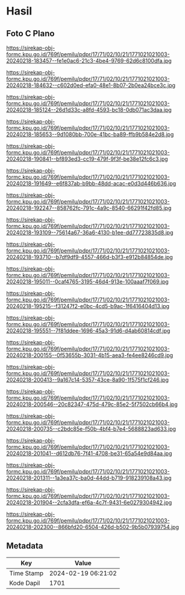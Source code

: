 # Hasil

## Foto C Plano

https://sirekap-obj-formc.kpu.go.id/769f/pemilu/pdpr/17/71/02/10/21/1771021021003-20240218-183457--fe1e0ac6-21c3-4be4-9769-62d6c8100dfa.jpg

https://sirekap-obj-formc.kpu.go.id/769f/pemilu/pdpr/17/71/02/10/21/1771021021003-20240218-184632--c602d0ed-efa0-48e1-8b07-2b0ea24bce3c.jpg

https://sirekap-obj-formc.kpu.go.id/769f/pemilu/pdpr/17/71/02/10/21/1771021021003-20240218-185124--26d1d33c-a8fd-4593-bc18-0db071ac3daa.jpg

https://sirekap-obj-formc.kpu.go.id/769f/pemilu/pdpr/17/71/02/10/21/1771021021003-20240218-185653--9d1080bb-700e-41bc-ba89-ffb9b584e2d8.jpg

https://sirekap-obj-formc.kpu.go.id/769f/pemilu/pdpr/17/71/02/10/21/1771021021003-20240218-190841--bf893ed3-cc19-479f-9f3f-be38e12fc6c3.jpg

https://sirekap-obj-formc.kpu.go.id/769f/pemilu/pdpr/17/71/02/10/21/1771021021003-20240218-191649--e6f837ab-b9bb-48dd-acac-e0d3d446b636.jpg

https://sirekap-obj-formc.kpu.go.id/769f/pemilu/pdpr/17/71/02/10/21/1771021021003-20240218-192247--858762fc-791c-4a9c-8540-66291f42fd85.jpg

https://sirekap-obj-formc.kpu.go.id/769f/pemilu/pdpr/17/71/02/10/21/1771021021003-20240218-193109--75614a67-36a6-4130-b1ee-dd77723835d8.jpg

https://sirekap-obj-formc.kpu.go.id/769f/pemilu/pdpr/17/71/02/10/21/1771021021003-20240218-193710--b7df9df9-4557-466d-b3f3-e912b84854de.jpg

https://sirekap-obj-formc.kpu.go.id/769f/pemilu/pdpr/17/71/02/10/21/1771021021003-20240218-195011--0caf4765-3195-46d4-913e-100aaaf7f069.jpg

https://sirekap-obj-formc.kpu.go.id/769f/pemilu/pdpr/17/71/02/10/21/1771021021003-20240218-195215--f31247f2-e0bc-4cd5-b9ac-1f6416404d13.jpg

https://sirekap-obj-formc.kpu.go.id/769f/pemilu/pdpr/17/71/02/10/21/1771021021003-20240218-195551--7f81ddee-1696-45a3-91d6-d4ab60814cdf.jpg

https://sirekap-obj-formc.kpu.go.id/769f/pemilu/pdpr/17/71/02/10/21/1771021021003-20240218-200155--0f53655b-3031-4b15-aea3-fe4ee8246cd9.jpg

https://sirekap-obj-formc.kpu.go.id/769f/pemilu/pdpr/17/71/02/10/21/1771021021003-20240218-200413--9a167c14-5357-43ce-8a90-1f575f1cf246.jpg

https://sirekap-obj-formc.kpu.go.id/769f/pemilu/pdpr/17/71/02/10/21/1771021021003-20240218-200546--20c82347-475d-479c-85e2-5f7502cb66b4.jpg

https://sirekap-obj-formc.kpu.go.id/769f/pemilu/pdpr/17/71/02/10/21/1771021021003-20240218-200735--c2bdc85e-f50b-4bf4-b7e4-5688823ad633.jpg

https://sirekap-obj-formc.kpu.go.id/769f/pemilu/pdpr/17/71/02/10/21/1771021021003-20240218-201041--d612db76-7f41-4708-be31-65a54e9d84aa.jpg

https://sirekap-obj-formc.kpu.go.id/769f/pemilu/pdpr/17/71/02/10/21/1771021021003-20240218-201311--1a3ea37c-ba0d-44dd-b719-918239108a43.jpg

https://sirekap-obj-formc.kpu.go.id/769f/pemilu/pdpr/17/71/02/10/21/1771021021003-20240218-201904--2cfa3dfa-ef6a-4c7f-9431-6e0279304942.jpg

https://sirekap-obj-formc.kpu.go.id/769f/pemilu/pdpr/17/71/02/10/21/1771021021003-20240218-202300--866bfd20-6504-426d-b502-9b5b07939754.jpg


## Metadata

| Key        | Value               |
| ---------- | ------------------- |
| Time Stamp | 2024-02-19 06:21:02 |
| Kode Dapil | 1701                |



